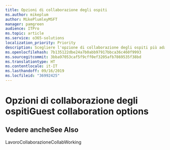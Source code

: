 ```yaml
---
title: Opzioni di collaborazione degli ospiti
ms.author: mikeplum
author: MikePlumleyMSFT
manager: pamgreen
audience: ITPro
ms.topic: article
ms.service: o365-solutions
localization_priority: Priority
description: Scegliere l'opzione di collaborazione degli ospiti più adatta alla propria organizzazione.
ms.openlocfilehash: 7b135122dbe24a7b0abb97917bbca36c460f9993
ms.sourcegitcommit: 3bba97053caf5f9cff0ef3205afb7869535f38bd
ms.translationtype: HT
ms.contentlocale: it-IT
ms.lasthandoff: 09/16/2019
ms.locfileid: "36992425"
---
```

# <a name="guest-collaboration-options"></a><span data-ttu-id="98572-103">Opzioni di collaborazione degli ospiti</span><span class="sxs-lookup"><span data-stu-id="98572-103">Guest collaboration options</span></span>

## <a name="see-also"></a><span data-ttu-id="98572-104">Vedere anche</span><span class="sxs-lookup"><span data-stu-id="98572-104">See Also</span></span>

<span data-ttu-id="98572-105">LavoroCollaborazione</span><span class="sxs-lookup"><span data-stu-id="98572-105">CollabWorking</span></span>